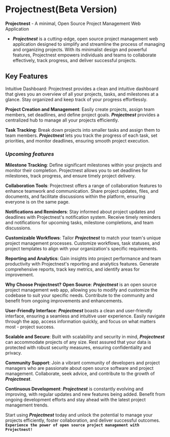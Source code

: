 # Projectnest(Beta Version)
**Projectnest** - A minimal, Open Source Project Management Web Application

* ***Projectnest*** is a cutting-edge, open source project management web application designed to simplify and streamline the process of managing and organizing projects. With its minimalist design and powerful features, Projectnest empowers individuals and teams to collaborate effectively, track progress, and deliver successful projects.

## Key Features
Intuitive Dashboard: Projectnest provides a clean and intuitive dashboard that gives you an overview of all your projects, tasks, and milestones at a glance. Stay organized and keep track of your progress effortlessly.

**Project Creation and Management**: Easily create projects, assign team members, set deadlines, and define project goals. ***Projectnest*** provides a centralized hub to manage all your projects efficiently.

**Task Tracking**: Break down projects into smaller tasks and assign them to team members. ***Projectnest*** lets you track the progress of each task, set priorities, and monitor deadlines, ensuring smooth project execution.

### *Upcoming features*

**Milestone Tracking**: Define significant milestones within your projects and monitor their completion. Projectnest allows you to set deadlines for milestones, track progress, and ensure timely project delivery.

**Collaboration Tools**: Projectnest offers a range of collaboration features to enhance teamwork and communication. Share project updates, files, and documents, and facilitate discussions within the platform, ensuring everyone is on the same page.

**Notifications and Reminders**: Stay informed about project updates and deadlines with Projectnest's notification system. Receive timely reminders and notifications for upcoming tasks, milestone completions, and team discussions.

**Customizable Workflows**: Tailor ***Projectnest*** to match your team's unique project management processes. Customize workflows, task statuses, and project templates to align with your organization's specific requirements.

**Reporting and Analytics**: Gain insights into project performance and team productivity with Projectnest's reporting and analytics features. Generate comprehensive reports, track key metrics, and identify areas for improvement.

**Why Choose Projectnest?**
**Open Source**: ***Projectnest*** is an open source project management web app, allowing you to modify and customize the codebase to suit your specific needs. Contribute to the community and benefit from ongoing improvements and enhancements.

**User-Friendly Interface**: ***Projectnest*** boasts a clean and user-friendly interface, ensuring a seamless and intuitive user experience. Easily navigate through the app, access information quickly, and focus on what matters most - project success.

**Scalable and Secure**: Built with scalability and security in mind, ***Projectnest*** can accommodate projects of any size. Rest assured that your data is protected with robust security measures, ensuring confidentiality and privacy.

**Community Support**: Join a vibrant community of developers and project managers who are passionate about open source software and project management. Collaborate, seek advice, and contribute to the growth of ***Projectnest***.

**Continuous Development**: ***Projectnest*** is constantly evolving and improving, with regular updates and new features being added. Benefit from ongoing development efforts and stay ahead with the latest project management trends.

Start using ***Projectnest*** today and unlock the potential to manage your projects efficiently, foster collaboration, and deliver successful outcomes. **`Experience the power of open source project management with Projectnest!`**
